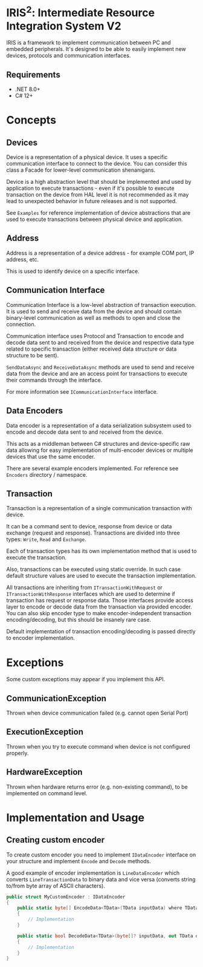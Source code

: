 # IRIS<sup>2</sup>: Intermediate Resource Integration System V2
IRIS is a framework to implement communication between PC and embedded peripherals.
It's designed to be able to easily implement new devices,
protocols and communication interfaces.

## Requirements
* .NET 8.0+
* C# 12+

# Concepts
## Devices
Device is a representation of a physical device. 
It uses a specific communication interface to connect to 
the device. You can consider this class a Facade for 
lower-level communication shenanigans.

Device is a high abstraction level that should be 
implemented and used by application to execute 
transactions - even if it's possible to execute 
transaction on the device from HAL level it is not recommended
as it may lead to unexpected behavior in future releases and
is not supported.

See `Examples` for reference implementation of device 
abstractions that are used to execute transactions between
physical device and application.

## Address
Address is a representation of a device address - for example COM port, IP address, etc.

This is used to identify device on a specific interface.

## Communication Interface
Communication Interface is a low-level abstraction of 
transaction execution. It is used to send and receive data
from the device and should contain binary-level communication
as well as methods to open and close the connection.

Communication interface uses Protocol and Transaction to 
encode and decode data sent to and received from the device
and respective data type related to specific transaction 
(either received data structure or data structure to be 
sent).

`SendDataAsync` and `ReceiveDataAsync` methods are
used to send and receive data from the device and are an 
access point for transactions to execute their commands 
through the interface.

For more information see `ICommunicationInterface` interface.

## Data Encoders
Data encoder is a representation of a data 
serialization subsystem used to
encode and decode data sent to and received from the device.

This acts as a middleman between C# structures and
device-specific raw data allowing for easy 
implementation of multi-encoder devices or multiple devices
that use the same encoder.

There are several example encoders implemented. For 
reference see `Encoders` directory / namespace.

## Transaction 
Transaction is a representation of a single communication 
transaction with device.

It can be a command sent to device, response from device or
data exchange (request and response). Transactions are 
divided into three types: `Write`, `Read` and `Exchange`.

Each of transaction types has its own implementation 
method that is used to execute the transaction.

Also, transactions can be executed using static override.
In such case default structure values are used to execute 
the transaction implementation.

All transactions are inheriting from 
`ITransactionWithRequest` or `ITransactionWithResponse` interfaces
which are used to determine if transaction has request or
response data. Those interfaces provide access layer to 
encode or decode data from the transaction via provided 
encoder. You can also skip encoder type to make 
encoder-independent transaction encoding/decoding, but 
this should be insanely rare case.

Default implementation of transaction encoding/decoding 
is passed directly to encoder implementation.

# Exceptions
Some custom exceptions may appear if you implement this API.

## CommunicationException
Thrown when device communication failed (e.g. cannot 
open Serial Port)

## ExecutionException
Thrown when you try to execute command when device is not configured properly.

## HardwareException
Thrown when hardware returns error (e.g. non-existing 
command), to be implemented on command level.

# Implementation and Usage
## Creating custom encoder
To create custom encoder you need to implement 
`IDataEncoder` interface
on your structure and implement `Encode` and `Decode` 
methods.

A good example of encoder implementation is 
`LineDataEncoder`
which converts `LineTransactionData` to binary data and
vice versa (converts string to/from byte array of ASCII
characters).

```csharp
public struct MyCustomEncoder : IDataEncoder
{
    public static byte[] EncodeData<TData>(TData inputData) where TData : struct
    {
        // Implementation
    }

    public static bool DecodeData<TData>(byte[]? inputData, out TData outputData) where TData : struct
    {
        // Implementation
    }
}

```